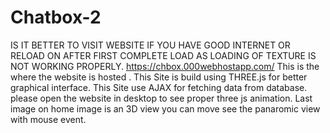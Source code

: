 # Chatbox-2
IS IT BETTER TO VISIT WEBSITE IF YOU HAVE GOOD INTERNET OR RELOAD ON AFTER FIRST COMPLETE LOAD AS LOADING OF TEXTURE IS NOT WORKING PROPERLY.
https://chbox.000webhostapp.com/  This is the where the website is hosted .
This Site is build using THREE.js for better graphical interface.
This Site use AJAX for fetching data from database. please open the website in desktop to see proper three js animation.
Last image on home image is an 3D view you can move see the panaromic view with mouse event. 


